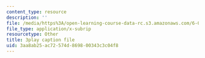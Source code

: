 ```yaml
---
content_type: resource
description: ''
file: /media/https%3A/open-learning-course-data-rc.s3.amazonaws.com/6-004-computation-structures-spring-2017/3aa8ab25ac72574d869800343c3c04f8_0Q6kYWnhaks.vtt
file_type: application/x-subrip
resourcetype: Other
title: 3play caption file
uid: 3aa8ab25-ac72-574d-8698-00343c3c04f8
---
```

